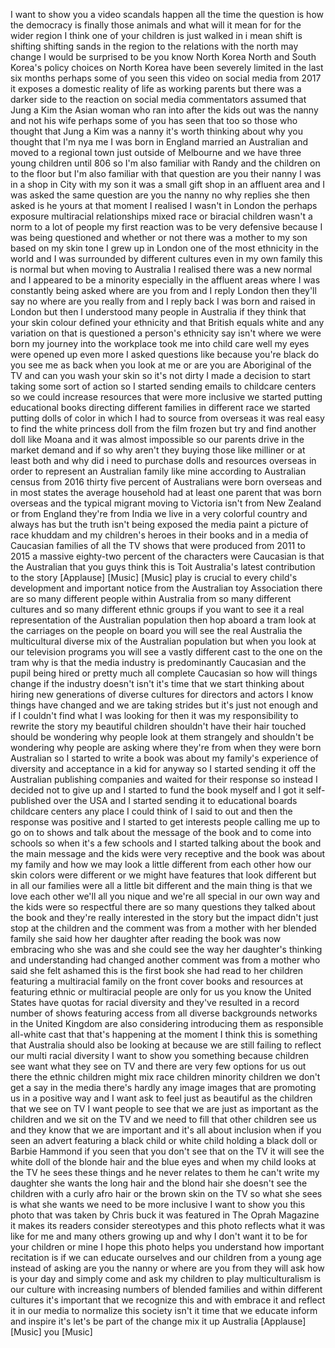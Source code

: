 
I want to show you a video scandals
happen all the time the question is how
the democracy is finally those animals
and what will it mean for for the wider
region I think one of your children is
just walked in i mean shift is shifting
shifting sands in the region to the
relations with the north may change I
would be surprised to be you know North
Korea North and South Korea&#39;s policy
choices on North Korea have been
severely limited in the last six months
perhaps some of you seen this video on
social media from 2017 it exposes a
domestic reality of life as working
parents but there was a darker side to
the reaction on social media
commentators assumed that Jung a Kim the
Asian woman who ran into after the kids
out was the nanny and not his wife
perhaps some of you has seen that too so
those who thought that Jung a Kim was a
nanny it&#39;s worth thinking about why you
thought that I&#39;m nya me I was born in
England married an Australian and moved
to a regional town just outside of
Melbourne and we have three young
children until 806 so I&#39;m also familiar
with Randy and the children on to the
floor but I&#39;m also familiar with that
question are you their nanny I was in a
shop in City with my son it was a small
gift shop in an affluent area and I was
asked the same question
are you the nanny no why replies she
then asked is he yours at that moment I
realised I wasn&#39;t in London the perhaps
exposure multiracial relationships mixed
race or biracial children wasn&#39;t a norm
to a lot of people my first reaction was
to be very defensive because I was being
questioned
and whether or not there was a mother to
my son based on my skin tone I grew up
in London one of the most ethnicity in
the world and I was surrounded by
different cultures even in my own family
this is normal but when moving to
Australia I realised there was a new
normal and I appeared to be a minority
especially in the affluent areas where I
was constantly being asked where are you
from and I reply London then they&#39;ll say
no where are you really from and I reply
back I was born and raised in London but
then I understood many people in
Australia if they think that your skin
colour defined your ethnicity and that
British equals white and any variation
on that is questioned a person&#39;s
ethnicity say isn&#39;t where we were born
my journey into the workplace took me
into child care well my eyes were opened
up even more I asked questions like
because you&#39;re black do you see me as
back when you look at me or are you are
Aboriginal of the TV and can you wash
your skin so it&#39;s not dirty I made a
decision to start taking some sort of
action so I started sending emails to
childcare centers so we could increase
resources that were more inclusive we
started putting educational books
directing different families in
different race we started putting dolls
of color in which I had to source from
overseas it was real easy to find the
white princess doll from the film frozen
but try and find another doll like Moana
and it was almost impossible so our
parents drive in the market demand and
if so why aren&#39;t they buying those like
milliner or at least both and why did i
need to purchase dolls and resources
overseas in order to represent an
Australian family like mine according to
Australian census from 2016 thirty five
percent of Australians were born
overseas and in most states the average
household had at least one parent that
was born overseas and the typical
migrant moving to Victoria isn&#39;t from
New Zealand or from England they&#39;re from
India we live in a very colorful country
and always
has but the truth isn&#39;t being exposed
the media paint a picture of race
khuddam and my children&#39;s heroes in
their books and in a media of Caucasian
families of all the TV shows that were
produced from 2011 to 2015 a massive
eighty-two percent of the characters
were Caucasian is that the Australian
that you guys think this is Toit
Australia&#39;s latest contribution to the
story
[Applause]
[Music]
[Music]
play is crucial to every child&#39;s
development and important notice from
the Australian toy Association there are
so many different people within
Australia from so many different
cultures and so many different ethnic
groups if you want to see it a real
representation of the Australian
population then hop aboard a tram look
at the carriages on the people on board
you will see the real Australia the
multicultural diverse mix of the
Australian population but when you look
at our television programs you will see
a vastly different cast to the one on
the tram why is that the media industry
is predominantly Caucasian and the pupil
being hired or pretty much all complete
Caucasian so how will things change if
the industry doesn&#39;t isn&#39;t it&#39;s time
that we start thinking about hiring new
generations of diverse cultures for
directors and actors I know things have
changed and we are taking strides but
it&#39;s just not enough and if I couldn&#39;t
find what I was looking for then it was
my responsibility to rewrite the story
my beautiful children shouldn&#39;t have
their hair touched should be wondering
why people look at them strangely and
shouldn&#39;t be wondering why people are
asking where they&#39;re from when they were
born Australian so I started to write a
book was about my family&#39;s experience of
diversity and acceptance in a kid for
anyway so I started sending it off the
Australian publishing companies and
waited for their response so instead I
decided not to give up and I started to
fund the book myself and I got it
self-published over the USA and I
started sending it to educational boards
childcare centers any place I could
think of I said to out and then the
response was positive and I started to
get interests people calling me up to go
on to shows and talk about the message
of the book and to come into schools so
when it&#39;s a few schools and I started
talking about the book and the main
message and the kids were very receptive
and the book was about my family and how
we may look a little different from each
other how our skin colors were different
or we might have features that look
different but in all our families were
all a little bit different and the main
thing is that we love each other
we&#39;ll all you
nique and we&#39;re all special in our own
way and the kids were so respectful
there are so many questions they talked
about the book and they&#39;re really
interested in the story but the impact
didn&#39;t just stop at the children and the
comment was from a mother with her
blended family she said how her daughter
after reading the book was now embracing
who she was and she could see the way
her daughter&#39;s thinking and
understanding had changed
another comment was from a mother who
said she felt ashamed this is the first
book she had read to her children
featuring a multiracial family on the
front cover books and resources at
featuring ethnic or multiracial people
are only for us you know the United
States have quotas for racial diversity
and they&#39;ve resulted in a record number
of shows featuring access from all
diverse backgrounds networks in the
United Kingdom are also considering
introducing them as responsible
all-white cast that that&#39;s happening at
the moment I think this is something
that Australia should also be looking at
because we are still failing to reflect
our multi racial diversity I want to
show you something because children see
want what they see on TV and there are
very few options for us out there the
ethnic children might mix race children
minority children we don&#39;t get a say in
the media there&#39;s hardly any image
images that are promoting us in a
positive way and I want ask to feel just
as beautiful as the children that we see
on TV I want people to see that we are
just as important as the children and we
sit on the TV and we need to fill that
other children see us and they know that
we are important and it&#39;s all about
inclusion when if you seen an advert
featuring a black child or white child
holding a black doll or Barbie Hammond
if you seen that you don&#39;t see that on
the TV it will see the white doll of the
blonde hair and the blue eyes and when
my child looks at the TV he sees these
things and he never relates to them he
can&#39;t write my daughter she wants the
long hair and the blond hair she doesn&#39;t
see the children with a curly afro hair
or the brown skin on the TV so what she
sees is what she wants we need to be
more inclusive I want to show you this
photo that was taken by Chris buck it
was featured in The Oprah Magazine
it
makes its readers consider stereotypes
and this photo reflects what it was like
for me and many others growing up and
why I don&#39;t want it to be for your
children or mine
I hope this photo helps you understand
how important recitation is if we can
educate ourselves and our children from
a young age instead of asking are you
the nanny or where are you from they
will ask how is your day and simply come
and ask my children to play
multiculturalism is our culture with
increasing numbers of blended families
and within different cultures it&#39;s
important that we recognize this and
with embrace it
and reflect it in our media to normalize
this society isn&#39;t it time that we
educate inform and inspire it&#39;s let&#39;s be
part of the change mix it up Australia
[Applause]
[Music]
you
[Music]
